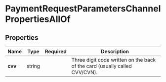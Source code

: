 # PaymentRequestParametersChannelPropertiesAllOf



## Properties

| Name | Type | Required | Description |
| ------------ | ------------- | ------------- | ------------- |
| **cvv** | string |  | Three digit code written on the back of the card (usually called CVV/CVN). |


